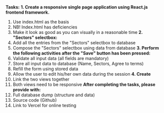 **Tasks:**
**1. Create a responsive single page application using React.js frontend framework.**
1. Use index.html as the basis
2. NB! Index.html has deficiencies
3. Make it look as good as you can visually in a reasonable time
**2. "Sectors" selectbox:**
1. Add all the entries from the "Sectors" selectbox to database
2. Compose the "Sectors" selectbox using data from database
**3. Perform the following activities after the "Save" button has been pressed:**
1. Validate all input data (all fields are mandatory)
2. Store all input data to database (Name, Sectors, Agree to terms)
3. Refill the form using stored data
4. Allow the user to edit his/her own data during the session
**4. Create**
1. Link the two views together
2. Both views need to be responsive
**After completing the tasks, please provide with:**
1. Full database dump (structure and data)
2. Source code (Github)
3. Link to Vercel for online testing


